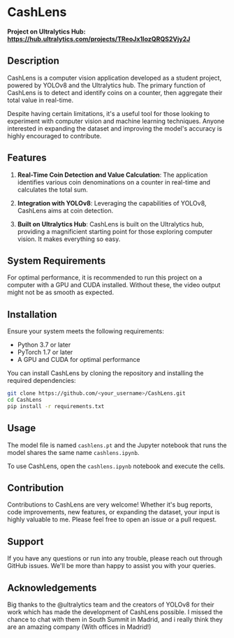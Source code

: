 # CashLens

**Project on Ultralytics Hub: https://hub.ultralytics.com/projects/TReoJx1IozQRQS2Vjy2J**

## Description

CashLens is a computer vision application developed as a student project, powered by YOLOv8 and the Ultralytics hub. The primary function of CashLens is to detect and identify coins on a counter, then aggregate their total value in real-time. 

Despite having certain limitations, it's a useful tool for those looking to experiment with computer vision and machine learning techniques. Anyone interested in expanding the dataset and improving the model's accuracy is highly encouraged to contribute.

## Features

1. **Real-Time Coin Detection and Value Calculation**: The application identifies various coin denominations on a counter in real-time and calculates the total sum.

2. **Integration with YOLOv8**: Leveraging the capabilities of YOLOv8, CashLens aims at coin detection.

3. **Built on Ultralytics Hub**: CashLens is built on the Ultralytics hub, providing a magnificient starting point for those exploring computer vision. It makes everything so easy.

## System Requirements

For optimal performance, it is recommended to run this project on a computer with a GPU and CUDA installed. Without these, the video output might not be as smooth as expected.

## Installation

Ensure your system meets the following requirements:
- Python 3.7 or later
- PyTorch 1.7 or later
- A GPU and CUDA for optimal performance

You can install CashLens by cloning the repository and installing the required dependencies:

```bash
git clone https://github.com/<your_username>/CashLens.git
cd CashLens
pip install -r requirements.txt
```

## Usage

The model file is named `cashlens.pt` and the Jupyter notebook that runs the model shares the same name `cashlens.ipynb`.

To use CashLens, open the `cashlens.ipynb` notebook and execute the cells.

## Contribution

Contributions to CashLens are very welcome! Whether it's bug reports, code improvements, new features, or expanding the dataset, your input is highly valuable to me. Please feel free to open an issue or a pull request.

## Support 

If you have any questions or run into any trouble, please reach out through GitHub issues. We'll be more than happy to assist you with your queries.

## Acknowledgements

Big thanks to the @ultralytics team and the creators of YOLOv8 for their work which has made the development of CashLens possible. I missed the chance to chat with them in South Summit in Madrid, and i really think they are an amazing company (With offices in Madrid!)
